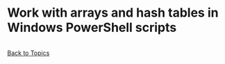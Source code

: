 # Work with arrays and hash tables in Windows PowerShell scripts

```PowerShell

```

[Back to Topics](../README.md#afternoon-session)
